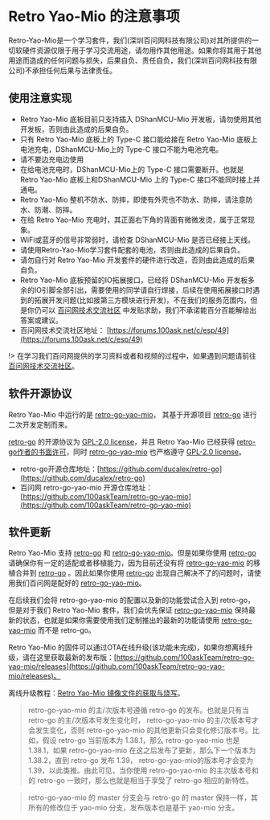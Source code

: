 # Retro Yao-Mio 的注意事项

Retro-Yao-Mio是一个学习套件，我们(深圳百问网科技有限公司)对其所提供的一切软硬件资源仅限于用于学习交流用途，请勿用作其他用途。如果你将其用于其他用途而造成的任何问题与损失，后果自负、责任自负，我们(深圳百问网科技有限公司)不承担任何后果与法律责任。

## 使用注意实现

- Retro Yao-Mio 底板目前只支持插入 DShanMCU-Mio 开发板，请勿使用其他开发板，否则由此造成的后果自负。
- 只有 Retro Yao-Mio 底板上的 Type-C 接口能给接在 Retro Yao-Mio 底板上电池充电，DShanMCU-Mio上的 Type-C 接口不能为电池充电。
- 请不要边充电边使用
- 在给电池充电时，DShanMCU-Mio上的 Type-C 接口需要断开。也就是 Retro Yao-Mio 底板上和DShanMCU-Mio 上的 Type-C 接口不能同时接上并通电。
- Retro Yao-Mio 整机不防水、防摔，即使有外壳也不防水、防摔，请注意防水、防潮、防摔。
- 在给 Retro Yao-Mio 充电时，其正面右下角的背面有微微发烫，属于正常现象。
- WiFi或蓝牙的信号非常弱时，请检查 DShanMCU-Mio 是否已经接上天线。
- 请使用Retro-Yao-Mio学习套件配套的电池，否则由此造成的后果自负。
- 请勿自行对 Retro Yao-Mio 开发套件的硬件进行改造，否则由此造成的后果自负。
- Retro Yao-Mio 底板预留的IO拓展接口，已经将 DShanMCU-Mio 开发板多余的IO引脚全部引出，需要使用的同学请自行焊接，后续在使用拓展接口时遇到的拓展开发问题(比如接第三方模块进行开发)，不在我们的服务范围内，但是你仍可以 [百问网技术交流社区](https://forums.100ask.net/c/esp/49) 中发贴求助，我们不承诺能百分百能解给出答案或建议。
- 百问网技术交流社区地址： [https://forums.100ask.net/c/esp/49](https://forums.100ask.net/c/esp/49)

!> 在学习我们百问网提供的学习资料或者和视频的过程中，如果遇到问题请前往[百问网技术交流社区](https://forums.100ask.net/c/esp/49)。


## 软件开源协议

Retro Yao-Mio 中运行的是 [retro-go-yao-mio](https://github.com/100askTeam/retro-go-yao-mio)， 其基于开源项目 [retro-go](https://github.com/ducalex/retro-go) 进行二次开发定制而来。

[retro-go](https://github.com/ducalex/retro-go) 的开源协议为 [GPL-2.0 license](https://github.com/ducalex/retro-go/blob/master/COPYING)，并且 Retro Yao-Mio 已经获得 [retro-go作者的书面许可](https://github.com/ducalex/retro-go/issues/70)，同时 [retro-go-yao-mio](https://github.com/100askTeam/retro-go-yao-mio) 也严格遵守 [GPL-2.0 license](https://github.com/100askTeam/retro-go-yao-mio/blob/master/COPYING)。

- retro-go开源仓库地址：[https://github.com/ducalex/retro-go](https://github.com/ducalex/retro-go)
- 百问网 retro-go-yao-mio 开源仓库地址：[https://github.com/100askTeam/retro-go-yao-mio](https://github.com/100askTeam/retro-go-yao-mio)


## 软件更新

Retro Yao-Mio 支持 [retro-go](https://github.com/ducalex/retro-go) 和 [retro-go-yao-mio](https://github.com/100askTeam/retro-go-yao-mio)。但是如果你使用 [retro-go](https://github.com/ducalex/retro-go) 请确保你有一定的适配或者移植能力，因为目前还没有将 [retro-go-yao-mio](https://github.com/100askTeam/retro-go-yao-mio) 的移植合并到 [retro-go](https://github.com/ducalex/retro-go) 。因此如果你使用 [retro-go](https://github.com/ducalex/retro-go) 出现自己解决不了的问题时，请使用我们百问网是配好的 [retro-go-yao-mio](https://github.com/100askTeam/retro-go-yao-mio)。

在后续我们会将 retro-go-yao-mio 的配置以及新的功能尝试合入到 retro-go，但是对于我们 Retro Yao-Mio 套件，我们会优先保证 [retro-go-yao-mio](https://github.com/100askTeam/retro-go-yao-mio) 保持最新的状态，也就是如果你需要使用我们定制推出的最新的功能请使用 [retro-go-yao-mio](https://github.com/100askTeam/retro-go-yao-mio) 而不是 retro-go。

Retro Yao-Mio 的固件可以通过OTA在线升级(该功能未完成)，如果你想离线升级，请在这里获取最新的发布版：[https://github.com/100askTeam/retro-go-yao-mio/releases](https://github.com/100askTeam/retro-go-yao-mio/releases)。

离线升级教程：[Retro Yao-Mio 镜像文件的获取与烧写](Retro-Yao-Mio/chapter1-4)。

> retro-go-yao-mio 的主/次版本号遵循 retro-go 的发布。也就是只有当 retro-go 的主/次版本号发生变化时， retro-go-yao-mio 的主/次版本号才会发生变化，否则 retro-go-yao-mio 的其他更新只会变化修订版本号。比如，假设 retro-go 当前版本为 1.38.1，那么 retro-go-yao-mio 也是 1.38.1，如果 retro-go-yao-mio 在这之后发布了更新，那么下一个版本为 1.38.2，直到 retro-go 发布 1.39， retro-go-yao-mio的版本号才会变为 1.39，以此类推。由此可见，当你使用 retro-go-yao-mio 的主次版本号和的 retro-go 一致时，那么也就是相当于享受了 retro-go 相应的新特性。

> retro-go-yao-mio 的 master 分支会与 retro-go 的 master 保持一样，其所有的修改位于 yao-mio 分支，发布版本也是基于 yao-mio 分支。

